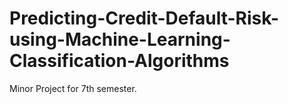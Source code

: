 # Predicting-Credit-Default-Risk-using-Machine-Learning-Classification-Algorithms
Minor Project for 7th semester.
